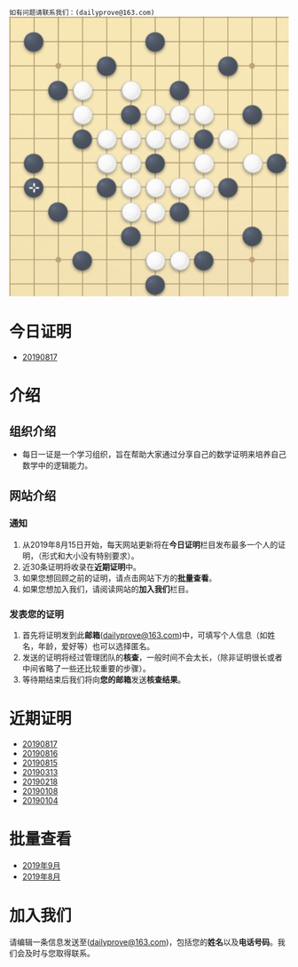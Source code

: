 ``
如有问题请联系我们：(dailyprove@163.com)
``
![图](https://github.com/Jasonli08/dailyprove.github.io/blob/master/%E5%BE%AE%E4%BF%A1%E5%9B%BE%E7%89%87_20190817131052.jpg)
# 今日证明  

* [20190817](https://pan.baidu.com/s/1LQ8nWpKdNmNT7bxrRzf3ww)

# 介绍

## 组织介绍

- 每日一证是一个学习组织，旨在帮助大家通过分享自己的数学证明来培养自己数学中的逻辑能力。

## 网站介绍

### 通知

1. 从2019年8月15日开始，每天网站更新将在**今日证明**栏目发布最多一个人的证明，（形式和大小没有特别要求）。
1. 近30条证明将收录在**近期证明**中。
1. 如果您想回顾之前的证明，请点击网站下方的**批量查看**。
1. 如果您想加入我们，请阅读网站的**加入我们**栏目。

### 发表您的证明

1. 首先将证明发到此**邮箱**(dailyprove@163.com)中，可填写个人信息（如姓名，年龄，爱好等）也可以选择匿名。
1. 发送的证明将经过管理团队的**核查**，一般时间不会太长，（除非证明很长或者中间省略了一些还比较重要的步骤）。
1. 等待期结束后我们将向**您的邮箱**发送**核查结果**。

# 近期证明

* [20190817](https://pan.baidu.com/s/1LQ8nWpKdNmNT7bxrRzf3ww)
* [20190816](https://pan.baidu.com/s/1UEgXN9MBZUMvdX1Ev9JBJw)
* [20190815](https://pan.baidu.com/s/1EkHIUpyTQe9eWaxtVj87Ig)
* [20190313](https://mp.weixin.qq.com/s/KgAopxh7o7YoT1QrKOyB4w)
* [20190218](https://mp.weixin.qq.com/s/EcS8_Izxsb8DPIstU5KOcw)
* [20190108](https://mp.weixin.qq.com/s/xnyGpBJ9egklSH5nKz3C2Q)
* [20190104](https://mp.weixin.qq.com/s/nkQpnd_Cb6TJPqt89zl7nw)

# 批量查看

* [2019年9月](https://pan.baidu.com/s/1HiNTzZ5pI9TlVapYQfwHpQ)
* [2019年8月](https://pan.baidu.com/s/1A7VrAwpMZ--Yms5bNng3rA)

# 加入我们

请编辑一条信息发送至(dailyprove@163.com)，包括您的**姓名**以及**电话号码**。我们会及时与您取得联系。
